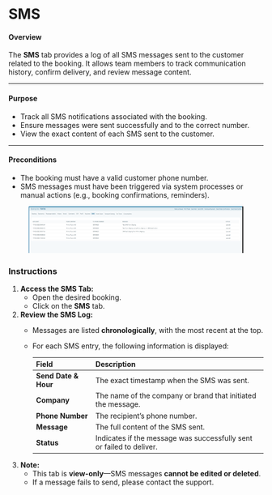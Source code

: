 # SMS

#### **Overview**

The **SMS** tab provides a log of all SMS messages sent to the customer related to the booking. It allows team members to track communication history, confirm delivery, and review message content.

***

#### **Purpose**

* Track all SMS notifications associated with the booking.
* Ensure messages were sent successfully and to the correct number.
* View the exact content of each SMS sent to the customer.

***

#### **Preconditions**

* The booking must have a valid customer phone number.
* SMS messages must have been triggered via system processes or manual actions (e.g., booking confirmations, reminders).

<figure><img src="../../.gitbook/assets/image (5) (1) (1) (1) (1) (1) (1) (1) (1) (1) (1) (1) (1) (1) (1) (1) (1) (1) (1) (1) (1) (1) (1) (1) (1) (1) (1) (1) (1) (1) (1) (1) (1).png" alt=""><figcaption></figcaption></figure>

### **Instructions**

1. **Access the SMS Tab:**
   * Open the desired booking.
   * Click on the **SMS** tab.
2. **Review the SMS Log:**
   * Messages are listed **chronologically**, with the most recent at the top.
   *   For each SMS entry, the following information is displayed:

       | **Field**            | **Description**                                                      |
       | -------------------- | -------------------------------------------------------------------- |
       | **Send Date & Hour** | The exact timestamp when the SMS was sent.                           |
       | **Company**          | The name of the company or brand that initiated the message.         |
       | **Phone Number**     | The recipient’s phone number.                                        |
       | **Message**          | The full content of the SMS sent.                                    |
       | **Status**           | Indicates if the message was successfully sent or failed to deliver. |
3. **Note:**
   * This tab is **view-only**—SMS messages **cannot be edited or deleted**.
   * If a message fails to send, please contact the support.
